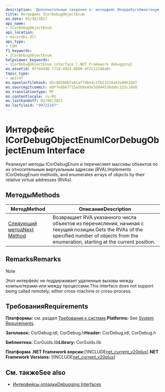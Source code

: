 ```yaml
---
description: 'Дополнительные сведения о: интерфейс Икордебугобжектенум'
title: Интерфейс ICorDebugObjectEnum
ms.date: 03/30/2017
api_name:
- ICorDebugObjectEnum
api_location:
- mscordbi.dll
api_type:
- COM
f1_keywords:
- ICorDebugObjectEnum
helpviewer_keywords:
- ICorDebugObjectEnum interface [.NET Framework debugging]
ms.assetid: 9ffb4498-7719-49d3-8890-df2c22248a0c
topic_type:
- apiref
ms.openlocfilehash: d5cd8580bfa81af7d644c2fb11524a43a9062ddf
ms.sourcegitcommit: ddf7edb67715a5b9a45e3dd44536dabc153c1de0
ms.translationtype: MT
ms.contentlocale: ru-RU
ms.lasthandoff: 02/06/2021
ms.locfileid: "99722247"
---
```

# <a name="icordebugobjectenum-interface"></a><span data-ttu-id="3f77c-103">Интерфейс ICorDebugObjectEnum</span><span class="sxs-lookup"><span data-stu-id="3f77c-103">ICorDebugObjectEnum Interface</span></span>

<span data-ttu-id="3f77c-104">Реализует методы ICorDebugEnum и перечисляет массивы объектов по их относительным виртуальным адресам (RVA).</span><span class="sxs-lookup"><span data-stu-id="3f77c-104">Implements ICorDebugEnum methods, and enumerates arrays of objects by their relative virtual addresses (RVAs).</span></span>  
  
## <a name="methods"></a><span data-ttu-id="3f77c-105">Методы</span><span class="sxs-lookup"><span data-stu-id="3f77c-105">Methods</span></span>  
  
|<span data-ttu-id="3f77c-106">Метод</span><span class="sxs-lookup"><span data-stu-id="3f77c-106">Method</span></span>|<span data-ttu-id="3f77c-107">Описание</span><span class="sxs-lookup"><span data-stu-id="3f77c-107">Description</span></span>|  
|------------|-----------------|  
|[<span data-ttu-id="3f77c-108">Следующий метод</span><span class="sxs-lookup"><span data-stu-id="3f77c-108">Next Method</span></span>](icordebugobjectenum-next-method.md)|<span data-ttu-id="3f77c-109">Возвращает RVA указанного числа объектов из перечисления, начиная с текущей позиции.</span><span class="sxs-lookup"><span data-stu-id="3f77c-109">Gets the RVAs of the specified number of objects from the enumeration, starting at the current position.</span></span>|  
  
## <a name="remarks"></a><span data-ttu-id="3f77c-110">Remarks</span><span class="sxs-lookup"><span data-stu-id="3f77c-110">Remarks</span></span>  
  
> [!NOTE]
> <span data-ttu-id="3f77c-111">Этот интерфейс не поддерживает удаленные вызовы между компьютерами или между процессами.</span><span class="sxs-lookup"><span data-stu-id="3f77c-111">This interface does not support being called remotely, either cross-machine or cross-process.</span></span>  
  
## <a name="requirements"></a><span data-ttu-id="3f77c-112">Требования</span><span class="sxs-lookup"><span data-stu-id="3f77c-112">Requirements</span></span>  

 <span data-ttu-id="3f77c-113">**Платформы:** см. раздел [Требования к системе](../../get-started/system-requirements.md).</span><span class="sxs-lookup"><span data-stu-id="3f77c-113">**Platforms:** See [System Requirements](../../get-started/system-requirements.md).</span></span>  
  
 <span data-ttu-id="3f77c-114">**Заголовок:** CorDebug.idl, CorDebug.h</span><span class="sxs-lookup"><span data-stu-id="3f77c-114">**Header:** CorDebug.idl, CorDebug.h</span></span>  
  
 <span data-ttu-id="3f77c-115">**Библиотека:** CorGuids.lib</span><span class="sxs-lookup"><span data-stu-id="3f77c-115">**Library:** CorGuids.lib</span></span>  
  
 <span data-ttu-id="3f77c-116">**Платформа .NET Framework версии:**[!INCLUDE[net_current_v20plus](../../../../includes/net-current-v20plus-md.md)]</span><span class="sxs-lookup"><span data-stu-id="3f77c-116">**.NET Framework Versions:** [!INCLUDE[net_current_v20plus](../../../../includes/net-current-v20plus-md.md)]</span></span>  
  
## <a name="see-also"></a><span data-ttu-id="3f77c-117">См. также</span><span class="sxs-lookup"><span data-stu-id="3f77c-117">See also</span></span>

- [<span data-ttu-id="3f77c-118">Интерфейсы отладки</span><span class="sxs-lookup"><span data-stu-id="3f77c-118">Debugging Interfaces</span></span>](debugging-interfaces.md)

